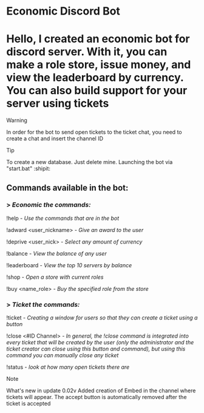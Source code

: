 # Economic Discord Bot

# **Hello**, I created an economic bot for discord server. With it, you can make a role store, issue money, and view the leaderboard by currency. You can also build support for your server using tickets

> [!WARNING]
> In order for the bot to send open tickets to the ticket chat, you need to create a chat and insert the channel ID

> [!TIP]
> To create a new database. Just delete mine. Launching the bot via "start.bat" :shipit:

## Commands available in the bot:
### > ___Economic the commands:___

!help - _Use the commands that are in the bot_

!adward <user_nickname> <amount> - _Give an award to the user_

!deprive <user_nick> <amount> - _Select any amount of currency_

!balance - _View the balance of any user_

!leaderboard - _View the top 10 servers by balance_

!shop - _Open a store with current roles_

!buy <name_role> - _Buy the specified role from the store_

### > ___Ticket the commands:___

!ticket - _Creating a window for users so that they can create a ticket using a button_

!close <#ID Channel> - _In general, the !close command is integrated into every ticket that will be created by the user (only the administrator and the ticket creator can close using this button and command), but using this command you can manually close any ticket_

!status - _look at how many open tickets there are_

> [!NOTE]
> What's new in update 0.02v
> Added creation of Embed in the channel where tickets will appear. The accept button is automatically removed after the ticket is accepted
